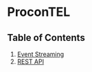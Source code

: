 # ProconTEL

## Table of Contents

1. [Event Streaming](Event&#32;streaming/)
2. [REST API](RestApi/)